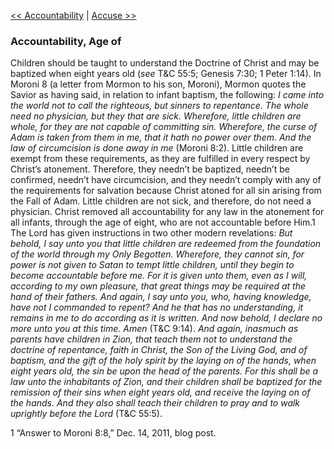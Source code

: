 [<< Accountability](Accountability.md)  |  [Accuse >>](Accuse.md)

### Accountability, Age of
Children should be taught to understand the Doctrine of Christ and may be baptized when eight years old (*see* T&C 55:5; Genesis 7:30; 1 Peter 1:14). In Moroni 8 (a letter from Mormon to his son, Moroni), Mormon quotes the Savior as having said, in relation to infant baptism, the following: *I came into the world not to call the righteous, but sinners to repentance. The whole need no physician, but they that are sick. Wherefore, little children are whole, for they are not capable of committing sin. Wherefore, the curse of Adam is taken from them in me, that it hath no power over them. And the law of circumcision is done away in me* (Moroni 8:2). Little children are exempt from these requirements, as they are fulfilled in every respect by Christ’s atonement. Therefore, they needn’t be baptized, needn’t be confirmed, needn’t have circumcision, and they needn’t comply with any of the requirements for salvation because Christ atoned for all sin arising from the Fall of Adam. Little children are not sick, and therefore, do not need a physician. Christ removed all accountability for any law in the atonement for all infants, through the age of eight, who are not accountable before Him.1 The Lord has given instructions in two other modern revelations: *But behold, I say unto you that little children are redeemed from the foundation of the world through my Only Begotten. Wherefore, they cannot sin, for power is not given to Satan to tempt little children, until they begin to become accountable before me. For it is given unto them, even as I will, according to my own pleasure, that great things may be required at the hand of their fathers. And again, I say unto you, who, having knowledge, have not I commanded to repent? And he that has no understanding, it remains in me to do according as it is written. And now behold, I declare no more unto you at this time. Amen* (T&C 9:14). *And again, inasmuch as parents have children in Zion, that teach them not to understand the doctrine of repentance, faith in Christ, the Son of the Living God, and of baptism, and the gift of the holy spirit by the laying on of the hands, when eight years old, the sin be upon the head of the parents. For this shall be a law unto the inhabitants of Zion, and their children shall be baptized for the remission of their sins when eight years old, and receive the laying on of the hands. And they also shall teach their children to pray and to walk uprightly before the Lord* (T&C 55:5).



1 “Answer to Moroni 8:8,” Dec. 14, 2011, blog post.